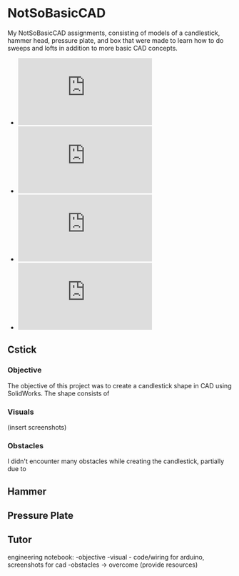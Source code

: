 # NotSoBasicCAD
My NotSoBasicCAD assignments, consisting of models of a candlestick, hammer head, pressure plate, and box that were made to learn how to do sweeps and lofts in addition to more basic CAD concepts.

- ![Cstick](https://github.com/lschenc41/NotSoBasicCAD/blob/master/README.md#cstick)
- ![Hammer](https://github.com/lschenc41/NotSoBasicCAD/blob/master/README.md#hammer)
- ![Pressure Plate](https://github.com/lschenc41/NotSoBasicCAD/blob/master/README.md#pressure-plate)
- ![Tutor](https://github.com/lschenc41/NotSoBasicCAD/blob/master/README.md#tutor)
## Cstick
### Objective
The objective of this project was to create a candlestick shape in CAD using SolidWorks. The shape consists of 
### Visuals
(insert screenshots)
### Obstacles
I didn't encounter many obstacles while creating the candlestick, partially due to 
## Hammer
## Pressure Plate
## Tutor


engineering notebook:
-objective
-visual - code/wiring for arduino, screenshots for cad
-obstacles → overcome (provide resources)
